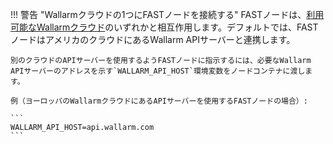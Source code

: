 !!! 警告 "Wallarmクラウドの1つにFASTノードを接続する"
    FASTノードは、[利用可能なWallarmクラウド](../cloud-list.md)のいずれかと相互作用します。デフォルトでは、FASTノードはアメリカのクラウドにあるWallarm APIサーバーと連携します。
    
    別のクラウドのAPIサーバーを使用するようFASTノードに指示するには、必要なWallarm APIサーバーのアドレスを示す`WALLARM_API_HOST`環境変数をノードコンテナに渡します。

    例（ヨーロッパのWallarmクラウドにあるAPIサーバーを使用するFASTノードの場合）:

    ```
    WALLARM_API_HOST=api.wallarm.com      
    ```